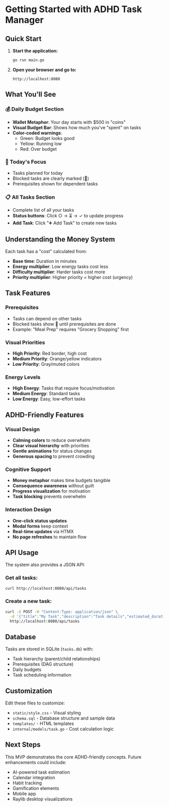 # Getting Started with ADHD Task Manager

## Quick Start

1. **Start the application:**
   ```bash
   go run main.go
   ```

2. **Open your browser and go to:**
   ```
   http://localhost:8080
   ```

## What You'll See

### 💰 Daily Budget Section
- **Wallet Metaphor**: Your day starts with $500 in "coins"
- **Visual Budget Bar**: Shows how much you've "spent" on tasks
- **Color-coded warnings**: 
  - Green: Budget looks good
  - Yellow: Running low
  - Red: Over budget

### 📅 Today's Focus
- Tasks planned for today
- Blocked tasks are clearly marked (🚫)
- Prerequisites shown for dependent tasks

### 📋 All Tasks Section
- Complete list of all your tasks
- **Status buttons**: Click ○ → ⏳ → ✓ to update progress
- **Add Task**: Click "➕ Add Task" to create new tasks

## Understanding the Money System

Each task has a "cost" calculated from:
- **Base time**: Duration in minutes
- **Energy multiplier**: Low energy tasks cost less
- **Difficulty multiplier**: Harder tasks cost more  
- **Priority multiplier**: Higher priority = higher cost (urgency)

## Task Features

### Prerequisites
- Tasks can depend on other tasks
- Blocked tasks show 🚫 until prerequisites are done
- Example: "Meal Prep" requires "Grocery Shopping" first

### Visual Priorities
- **High Priority**: Red border, high cost
- **Medium Priority**: Orange/yellow indicators
- **Low Priority**: Gray/muted colors

### Energy Levels
- **High Energy**: Tasks that require focus/motivation
- **Medium Energy**: Standard tasks
- **Low Energy**: Easy, low-effort tasks

## ADHD-Friendly Features

### Visual Design
- **Calming colors** to reduce overwhelm
- **Clear visual hierarchy** with priorities
- **Gentle animations** for status changes
- **Generous spacing** to prevent crowding

### Cognitive Support
- **Money metaphor** makes time budgets tangible
- **Consequence awareness** without guilt
- **Progress visualization** for motivation
- **Task blocking** prevents overwhelm

### Interaction Design
- **One-click status updates**
- **Modal forms** keep context
- **Real-time updates** via HTMX
- **No page refreshes** to maintain flow

## API Usage

The system also provides a JSON API:

### Get all tasks:
```bash
curl http://localhost:8080/api/tasks
```

### Create a new task:
```bash
curl -X POST -H "Content-Type: application/json" \
  -d '{"title":"My Task","description":"Task details","estimated_duration_minutes":30,"priority":2}' \
  http://localhost:8080/api/tasks
```

## Database

Tasks are stored in SQLite (`tasks.db`) with:
- Task hierarchy (parent/child relationships)
- Prerequisites (DAG structure)
- Daily budgets
- Task scheduling information

## Customization

Edit these files to customize:
- `static/style.css` - Visual styling
- `schema.sql` - Database structure and sample data
- `templates/` - HTML templates
- `internal/models/task.go` - Cost calculation logic

## Next Steps

This MVP demonstrates the core ADHD-friendly concepts. Future enhancements could include:
- AI-powered task estimation
- Calendar integration
- Habit tracking
- Gamification elements
- Mobile app
- Raylib desktop visualizations